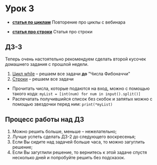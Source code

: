 # Урок 3

- [__статья по циклам__](https://github.com/DSFBL/1_python_public/blob/main/lesson_3/2_loops.ipynb) Повторение про циклы c вебинара

- [__статья про строки__](https://github.com/DSFBL/1_python_public/blob/main/lesson_3/3_strings.ipynb) Статья про строки

## ДЗ-3

Теперь очень настоятельно рекомендуем сделать второй кусочек домашнего задания с прошлой недели.

1. [Цикл while](https://pythontutor.ru/lessons/while/) – решаем все задачи **до** "Числа Фибоначчи"
2. [Строки](https://pythontutor.ru/lessons/str/) – решаем все задачи

* Прочитать числа, которые подаются на вход, можно с помощью такого кода: `myList = [int(num) for num in input().split()]`
* Распечатать получившийся список без скобок и запятых можно с помощью звездочки перед ним: `print(*myList)`

## Процесс работы над ДЗ
1. Можно решить больше, меньше – нежелательно;
2. Лучше успеть сделать ДЗ-2 до следующего воскресенья;
3. Если Вы сидите над задачей больше часа, то можно загуглить решение;
4. Если Вы загуглили решение, то вернитесь к этой задаче спустя несколько дней и попробуйте решить без подсказок.

